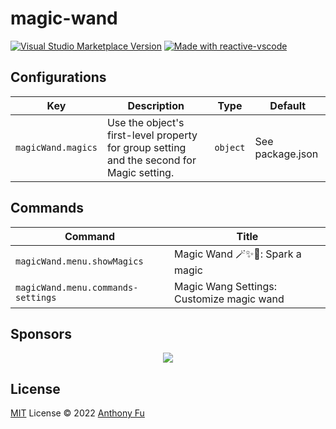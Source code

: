 # magic-wand

<a href="https://marketplace.visualstudio.com/items?itemName=antfu.magic-wand" target="__blank"><img src="https://img.shields.io/visual-studio-marketplace/v/JinJieBeWater.magic-wand.svg?color=eee&amp;label=VS%20Code%20Marketplace&logo=visual-studio-code" alt="Visual Studio Marketplace Version" /></a>
<a href="https://kermanx.github.io/reactive-vscode/" target="__blank"><img src="https://img.shields.io/badge/made_with-reactive--vscode-%23007ACC?style=flat&labelColor=%23229863"  alt="Made with reactive-vscode" /></a>

## Configurations

<!-- configs -->
| Key                | Description                                                                               | Type     | Default          |
| ------------------ | ----------------------------------------------------------------------------------------- | -------- | ---------------- |
| `magicWand.magics` | Use the object's first-level property for group setting and the second for Magic setting. | `object` | See package.json |
<!-- configs -->

## Commands

<!-- commands -->
| Command                            | Title                                     |
| ---------------------------------- | ----------------------------------------- |
| `magicWand.menu.showMagics`        | Magic Wand 🪄✨🔮: Spark a magic           |
| `magicWand.menu.commands-settings` | Magic Wang Settings: Customize magic wand |
<!-- commands -->

## Sponsors

<p align="center">
  <a href="https://cdn.jsdelivr.net/gh/antfu/static/sponsors.svg">
    <img src='https://cdn.jsdelivr.net/gh/antfu/static/sponsors.png'/>
  </a>
</p>

## License

[MIT](./LICENSE.md) License © 2022 [Anthony Fu](https://github.com/antfu)

